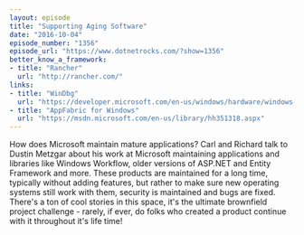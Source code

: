 ```yaml
---
layout: episode
title: "Supporting Aging Software"
date: "2016-10-04"
episode_number: "1356"
episode_url: "https://www.dotnetrocks.com/?show=1356"
better_know_a_framework:
- title: "Rancher"
  url: "http://rancher.com/"
links:
- title: "WinDbg"
  url: "https://developer.microsoft.com/en-us/windows/hardware/windows-driver-kit"
- title: "AppFabric for Windows"
  url: "https://msdn.microsoft.com/en-us/library/hh351318.aspx"
---
```


How does Microsoft maintain mature applications? Carl and Richard talk to Dustin Metzgar about his work at Microsoft maintaining applications and libraries like Windows Workflow, older versions of ASP.NET and Entity Framework and more. These products are maintained for a long time, typically without adding features, but rather to make sure new operating systems still work with them, security is maintained and bugs are fixed. There's a ton of cool stories in this space, it's the ultimate brownfield project challenge - rarely, if ever, do folks who created a product continue with it throughout it's life time!
